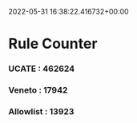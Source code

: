 2022-05-31 16:38:22.416732+00:00
# Rule Counter 
 ### UCATE : 462624

 ### Veneto : 17942

 ### Allowlist : 13923